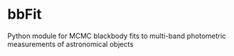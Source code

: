 # bbFit
Python module for MCMC blackbody fits to multi-band photometric measurements of astronomical objects
